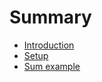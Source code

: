 # Summary

- [Introduction](./introduction.md)
- [Setup](./setup.md)
- [Sum example](./sum-example.md)
